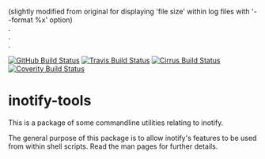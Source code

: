 (slightly modified from original for displaying 'file size' within log files with '--format %x' option)  
.  
.  
.  


[![GitHub Build Status](https://github.com/inotify-tools/inotify-tools/actions/workflows/build.yml/badge.svg)](https://github.com/inotify-tools/inotify-tools/actions)
[![Travis Build Status](https://travis-ci.com/inotify-tools/inotify-tools.svg?branch=master)](https://travis-ci.com/inotify-tools/inotify-tools)
[![Cirrus Build Status](https://api.cirrus-ci.com/github/inotify-tools/inotify-tools.svg?branch=master)](https://cirrus-ci.com/github/inotify-tools/inotify-tools)
[![Coverity Build Status](https://scan.coverity.com/projects/23295/badge.svg)](https://scan.coverity.com/projects/inotifytools)

inotify-tools
=============

This is a package of some commandline utilities relating to inotify.

The general purpose of this package is to allow inotify's features to be used
from within shell scripts.  Read the man pages for further details.
